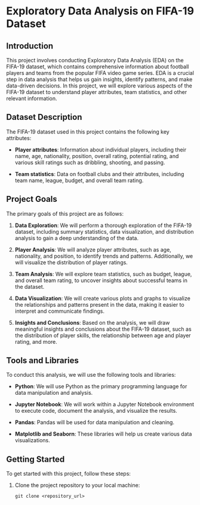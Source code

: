 # Exploratory Data Analysis on FIFA-19 Dataset

## Introduction

This project involves conducting Exploratory Data Analysis (EDA) on the FIFA-19 dataset, which contains comprehensive information about football players and teams from the popular FIFA video game series. EDA is a crucial step in data analysis that helps us gain insights, identify patterns, and make data-driven decisions. In this project, we will explore various aspects of the FIFA-19 dataset to understand player attributes, team statistics, and other relevant information.

## Dataset Description

The FIFA-19 dataset used in this project contains the following key attributes:

- **Player attributes**: Information about individual players, including their name, age, nationality, position, overall rating, potential rating, and various skill ratings such as dribbling, shooting, and passing.

- **Team statistics**: Data on football clubs and their attributes, including team name, league, budget, and overall team rating.

## Project Goals

The primary goals of this project are as follows:

1. **Data Exploration**: We will perform a thorough exploration of the FIFA-19 dataset, including summary statistics, data visualization, and distribution analysis to gain a deep understanding of the data.

2. **Player Analysis**: We will analyze player attributes, such as age, nationality, and position, to identify trends and patterns. Additionally, we will visualize the distribution of player ratings.

3. **Team Analysis**: We will explore team statistics, such as budget, league, and overall team rating, to uncover insights about successful teams in the dataset.

4. **Data Visualization**: We will create various plots and graphs to visualize the relationships and patterns present in the data, making it easier to interpret and communicate findings.

5. **Insights and Conclusions**: Based on the analysis, we will draw meaningful insights and conclusions about the FIFA-19 dataset, such as the distribution of player skills, the relationship between age and player rating, and more.

## Tools and Libraries

To conduct this analysis, we will use the following tools and libraries:

- **Python**: We will use Python as the primary programming language for data manipulation and analysis.

- **Jupyter Notebook**: We will work within a Jupyter Notebook environment to execute code, document the analysis, and visualize the results.

- **Pandas**: Pandas will be used for data manipulation and cleaning.

- **Matplotlib and Seaborn**: These libraries will help us create various data visualizations.

## Getting Started

To get started with this project, follow these steps:

1. Clone the project repository to your local machine:

   ```shell
   git clone <repository_url>
